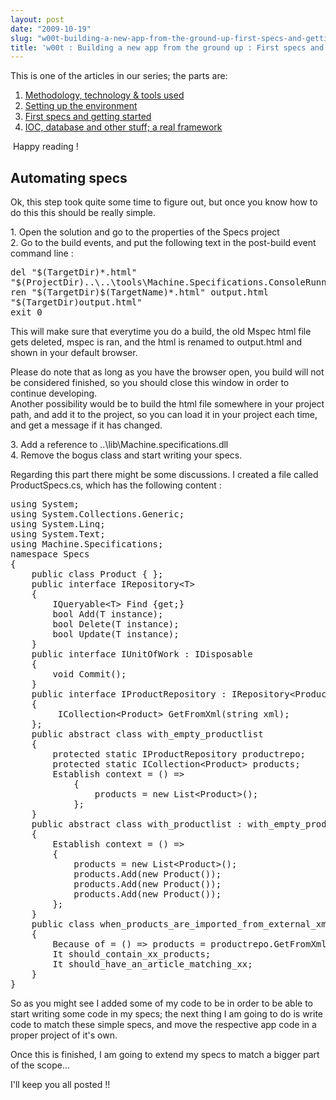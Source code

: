 ```yaml
---
layout: post
date: "2009-10-19"
slug: "w00t-building-a-new-app-from-the-ground-up-first-specs-and-getting-started"
title: 'w00t : Building a new app from the ground up : First specs and getting started'
---
```


This is one of the articles in our series; the parts are:<br />
<ol>
	<li><a href="http://www.corebvba.be/blog/post/w00t-Building-a-new-app-from-the-ground-up-methodology-technology-tools-used.aspx">Methodology, technology &amp; tools used</a></li>
	<li><a href="http://www.corebvba.be/blog/post/w00t-Building-a-new-app-from-the-ground-up-setting-up-the-environment.aspx">Setting up the environment</a></li>
	<li><a href="http://www.corebvba.be/blog/post/w00t-Building-a-new-app-from-the-ground-up-First-specs-and-getting-started.aspx">First specs and getting started</a></li>
	<li><a href="http://www.corebvba.be/blog/post/w00t-Building-a-new-app-from-the-ground-up-IOC-database-and-other-stuff3b-a-real-framework.aspx">IOC, database and other stuff; a real framework</a>&nbsp; <br />
	</li>
</ol>
<p>
&nbsp;Happy reading !<br />
</p>
<h2>
Automating specs&nbsp;
</h2>
<p>
Ok, this step took quite some time to figure out, but once you know how to do this this should be really simple.
</p>
<p>
1. Open the solution and go to the properties of the Specs project<br />
2. Go to the build events, and put the following text in the post-build event command line :
</p>
<pre>
del &quot;$(TargetDir)*.html&quot;
&quot;$(ProjectDir)..\..\tools\Machine.Specifications.ConsoleRunner.exe&quot; &quot;$(TargetPath)&quot; --html $(TargetDir) 
ren &quot;$(TargetDir)$(TargetName)*.html&quot; output.html
&quot;$(TargetDir)output.html&quot;
exit 0 
</pre>
<p>
This will make sure that everytime you do a build, the old Mspec html file&nbsp; gets deleted, mspec is ran, and the html is renamed to output.html and shown in your default browser.
</p>
<p>
Please do note that as long as you have the browser open, you build will not be considered finished, so you should close this window in order to continue developing.<br />
Another possibility would be to build the html file somewhere in your project path, and add it to the project, so you can load it in your project each time, and get a message if it has changed.
</p>
<p>
3. Add a reference to ..\lib\Machine.specifications.dll<br />
4. Remove the bogus class and start writing your specs.
</p>
<p>
Regarding this part there might be some discussions. I created a file called ProductSpecs.cs, which has the following content :
</p>
<pre>
using System;
using System.Collections.Generic;
using System.Linq;
using System.Text;
using Machine.Specifications;
namespace Specs
{
&nbsp;&nbsp;&nbsp; public class Product { };
&nbsp;&nbsp;&nbsp; public interface IRepository&lt;T&gt;
&nbsp;&nbsp;&nbsp; {
&nbsp;&nbsp;&nbsp;&nbsp;&nbsp;&nbsp;&nbsp; IQueryable&lt;T&gt; Find {get;}
&nbsp;&nbsp;&nbsp;&nbsp;&nbsp;&nbsp;&nbsp; bool Add(T instance);
&nbsp;&nbsp;&nbsp;&nbsp;&nbsp;&nbsp;&nbsp; bool Delete(T instance);
&nbsp;&nbsp;&nbsp;&nbsp;&nbsp;&nbsp;&nbsp; bool Update(T instance);
&nbsp;&nbsp;&nbsp; }
&nbsp;&nbsp;&nbsp; public interface IUnitOfWork : IDisposable 
&nbsp;&nbsp;&nbsp; {
&nbsp;&nbsp;&nbsp;&nbsp;&nbsp;&nbsp;&nbsp; void Commit();
&nbsp;&nbsp;&nbsp; }
&nbsp;&nbsp;&nbsp; public interface IProductRepository : IRepository&lt;Product&gt;
&nbsp;&nbsp;&nbsp; {
&nbsp;&nbsp;&nbsp;&nbsp;&nbsp;&nbsp;&nbsp;&nbsp; ICollection&lt;Product&gt; GetFromXml(string xml);
&nbsp;&nbsp;&nbsp; };
&nbsp;&nbsp;&nbsp; public abstract class with_empty_productlist
&nbsp;&nbsp;&nbsp; {
&nbsp;&nbsp;&nbsp;&nbsp;&nbsp;&nbsp;&nbsp; protected static IProductRepository productrepo;
&nbsp;&nbsp;&nbsp;&nbsp;&nbsp;&nbsp;&nbsp; protected static ICollection&lt;Product&gt; products;
&nbsp;&nbsp;&nbsp;&nbsp;&nbsp;&nbsp;&nbsp; Establish context = () =&gt; 
&nbsp;&nbsp;&nbsp;&nbsp;&nbsp;&nbsp;&nbsp;&nbsp;&nbsp;&nbsp;&nbsp; {
&nbsp;&nbsp;&nbsp;&nbsp;&nbsp;&nbsp;&nbsp;&nbsp;&nbsp;&nbsp;&nbsp;&nbsp;&nbsp;&nbsp;&nbsp; products = new List&lt;Product&gt;();
&nbsp;&nbsp;&nbsp;&nbsp;&nbsp;&nbsp;&nbsp;&nbsp;&nbsp;&nbsp;&nbsp; };
&nbsp;&nbsp;&nbsp; }
&nbsp;&nbsp;&nbsp; public abstract class with_productlist : with_empty_productlist
&nbsp;&nbsp;&nbsp; {
&nbsp;&nbsp;&nbsp;&nbsp;&nbsp;&nbsp;&nbsp; Establish context = () =&gt;
&nbsp;&nbsp;&nbsp;&nbsp;&nbsp;&nbsp;&nbsp; {
&nbsp;&nbsp;&nbsp;&nbsp;&nbsp;&nbsp;&nbsp;&nbsp;&nbsp;&nbsp;&nbsp; products = new List&lt;Product&gt;();
&nbsp;&nbsp;&nbsp;&nbsp;&nbsp;&nbsp;&nbsp;&nbsp;&nbsp;&nbsp;&nbsp; products.Add(new Product());
&nbsp;&nbsp;&nbsp;&nbsp;&nbsp;&nbsp;&nbsp;&nbsp;&nbsp;&nbsp;&nbsp; products.Add(new Product());
&nbsp;&nbsp;&nbsp;&nbsp;&nbsp;&nbsp;&nbsp;&nbsp;&nbsp;&nbsp;&nbsp; products.Add(new Product());
&nbsp;&nbsp;&nbsp;&nbsp;&nbsp;&nbsp;&nbsp; };
&nbsp;&nbsp;&nbsp; }
&nbsp;&nbsp;&nbsp; public class when_products_are_imported_from_external_xmlfile : with_productlist
&nbsp;&nbsp;&nbsp; {
&nbsp;&nbsp;&nbsp;&nbsp;&nbsp;&nbsp;&nbsp; Because of = () =&gt; products = productrepo.GetFromXml(Properties.Resources.ExternalProductsXml);
&nbsp;&nbsp;&nbsp;&nbsp;&nbsp;&nbsp;&nbsp; It should_contain_xx_products;
&nbsp;&nbsp;&nbsp;&nbsp;&nbsp;&nbsp;&nbsp; It should_have_an_article_matching_xx;
&nbsp;&nbsp;&nbsp; }
}
</pre>
<p>
So as you might see I added some of my code to be in order to be able to start writing some code in my specs; the next thing I am going to do is write code to match these simple specs, and move the respective app code in a proper project of it&#39;s own. 
</p>
<p>
Once this is finished, I am going to extend my specs to match a bigger part of the scope... 
</p>
<p>
I&#39;ll keep you all posted !!
</p>
